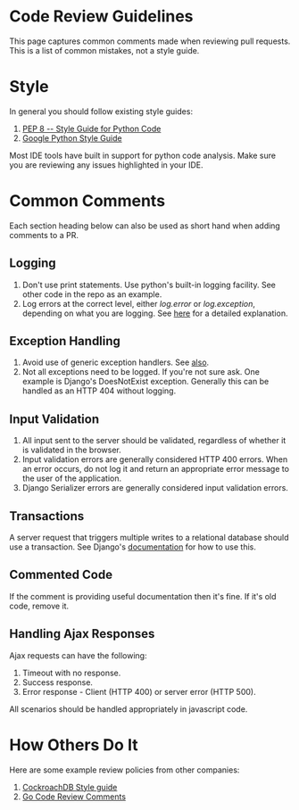 # Code Review Guidelines

This page captures common comments made when reviewing pull requests. This is a list of common mistakes, not a style guide.

# Style

In general you should follow existing style guides:

1. [PEP 8 -- Style Guide for Python Code](https://www.python.org/dev/peps/pep-0008/)
2. [Google Python Style Guide](https://google.github.io/styleguide/pyguide.html)

Most IDE tools have built in support for python code analysis. Make sure you are reviewing any issues highlighted in your IDE.

# Common Comments
Each section heading below can also be used as short hand when adding comments to a PR.

## Logging
1. Don't use print statements. Use python's built-in logging facility. See other code in the repo as an example.
2. Log errors at the correct level, either *log.error* or *log.exception*, depending on what you are logging. See [here](https://bitbucket.org/vndly/vndly/wiki/Python%20Log%20Level%20Considerations) for a detailed explanation.

## Exception Handling
1. Avoid use of generic exception handlers. See [also](https://google.github.io/styleguide/pyguide.html#Exceptions).
1. Not all exceptions need to be logged. If you're not sure ask. One example is Django's DoesNotExist exception. Generally this can be handled as an HTTP 404 without logging.

## Input Validation
1. All input sent to the server should be validated, regardless of whether it is validated in the browser.
2. Input validation errors are generally considered HTTP 400 errors. When an error occurs, do not log it and return an appropriate error message to the user of the application.
3. Django Serializer errors are generally considered input validation errors.

## Transactions
A server request that triggers multiple writes to a relational database should use a transaction. See Django's [documentation](https://docs.djangoproject.com/en/1.11/topics/db/transactions/) for how to use this.

## Commented Code
If the comment is providing useful documentation then it's fine. If it's old code, remove it.

## Handling Ajax Responses
Ajax requests can have the following:

1. Timeout with no response.
1. Success response.
1. Error response - Client (HTTP 400) or server error (HTTP 500).

All scenarios should be handled appropriately in javascript code.

# How Others Do It
Here are some example review policies from other companies:

1. [CockroachDB Style guide](https://github.com/cockroachdb/cockroach/blob/56cf78af266d25dba5192a94debb354275b01132/docs/style.md)
2. [Go Code Review Comments](https://github.com/golang/go/wiki/CodeReviewComments)
